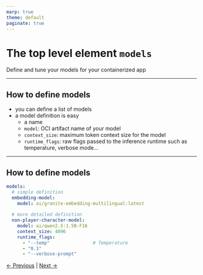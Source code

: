 ```yaml
---
marp: true
theme: default
paginate: true
---
```


# The top level element `models`
Define and tune your models for your containerized app

---
## How to define models
- you can define a list of models
- a model definition is easy
  * a name
  * `model`: OCI artifact name of your model
  * `context_size`: maximum token context size for the model
  * `runtime_flags`: raw flags passed to the inference runtime such as temperature, verbose mode...

---
## How to define models
```yaml
models:
  # simple definition
  embedding-model:
    model: ai/granite-embedding-multilingual:latest
    
  # more detailed definition
  non-player-character-model:
    model: ai/qwen2.5:1.5B-F16
    context_size: 4096
    runtime_flags: 
      - "--temp"                # Temperature
      - "0.1"
      - "--verbose-prompt"
```

[← Previous](000-agentic-compose.md) | [Next →](002-attach-models-to-services.md)
